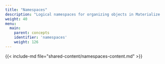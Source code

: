 ```yaml
---
title: "Namespaces"
description: "Logical namespaces for organizing objects in Materialize."
weight: 40
menu:
  main:
    parent: concepts
    identifier: 'namespaces'
    weight: 126
---
```


{{< include-md file="shared-content/namespaces-content.md" >}}
